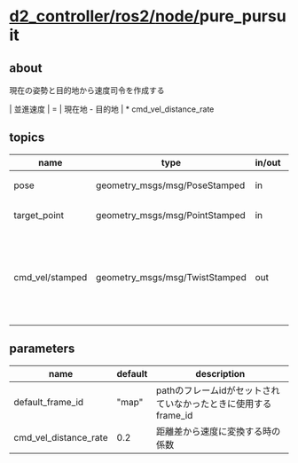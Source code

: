# [d2_controller/](../../../README.md)[ros2/](../../ros2.md)[node/](../node.md)pure_pursuit

## about
現在の姿勢と目的地から速度司令を作成する

| 並進速度 | = | 現在地 - 目的地 | * cmd_vel_distance_rate

## topics
| name | type | in/out | description |
| - | - | - | - |
| pose | geometry_msgs/msg/PoseStamped | in | 現在の姿勢(必須) |
| target_point | geometry_msgs/msg/PointStamped | in | 目的地(必須) |
| cmd_vel/stamped | geometry_msgs/msg/TwistStamped | out | poseの座標系の速度司令<br>poseとtarget_pointの入力でトリガー |

## parameters
| name | default | description |
| - | - | - |
| default_frame_id | "map" | pathのフレームidがセットされていなかったときに使用するframe_id |
| cmd_vel_distance_rate | 0.2 | 距離差から速度に変換する時の係数 |
